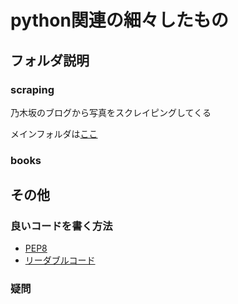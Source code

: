 # python関連の細々したもの

## フォルダ説明

### scraping
乃木坂のブログから写真をスクレイピングしてくる
    
メインフォルダは[ここ](https://github.com/kokoichi206/python_practice/blob/main/scraping/images.py)

### books

## その他
### 良いコードを書く方法
- [PEP8](https://pep8-ja.readthedocs.io/ja/latest)
- [リーダブルコード](http://libgen.gs/ads.php?md5=149128e47c5cea6be986bebf001ecc5a)


### 疑問

